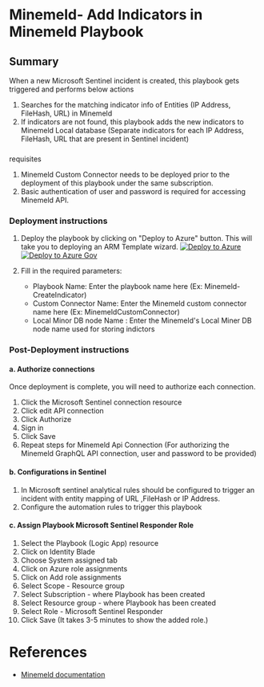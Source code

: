 # Minemeld- Add Indicators in Minemeld Playbook
 ## Summary
 When a new Microsoft Sentinel incident is created, this playbook gets triggered and performs below actions
 1. Searches for the matching indicator info of Entities (IP Address, FileHash, URL) in Minemeld 
 2. If indicators are not found, this playbook adds the new indicators to Minemeld Local database (Separate indicators for each IP Address, FileHash, URL that are 
 present in Sentinel incident)
 

### 
requisites 
1. Minemeld Custom Connector needs to be deployed prior to the deployment of this playbook under the same subscription.
2. Basic authentication of user and password is required for accessing Minemeld API.

### Deployment instructions 
1. Deploy the playbook by clicking on "Deploy to Azure" button. This will take you to deploying an ARM Template wizard.
[![Deploy to Azure](https://aka.ms/deploytoazurebutton)](https://portal.azure.com/#create/Microsoft.Template/uri/https%3A%2F%2Fraw.githubusercontent.com%2FAzure%2FAzure-Sentinel%2Fmaster%2FSolutions%2FMinemeld%2FPlaybooks%2FMinemeldPlaybooks%2FMinemeld-CreateIndicator%2Fazuredeploy.json)
[![Deploy to Azure Gov](https://aka.ms/deploytoazuregovbutton)](https://portal.azure.us/#create/Microsoft.Template/uri/https%3A%2F%2Fraw.githubusercontent.com%2FAzure%2FAzure-Sentinel%2Fmaster%2FSolutions%2FMinemeld%2FPlaybooks%2F%2FMinemeldPlaybooks%2FMinemeld-CreateIndicator%2Fazuredeploy.json)

2. Fill in the required parameters:
    * Playbook Name: Enter the playbook name here (Ex: Minemeld-CreateIndicator)
    * Custom Connector Name: Enter the Minemeld custom connector name here (Ex: MinemeldCustomConnector)
    * Local Minor DB node Name : Enter the Minemeld's Local Miner DB node name used for storing indictors
    
### Post-Deployment instructions 
#### a. Authorize connections
Once deployment is complete, you will need to authorize each connection.
1.	Click the Microsoft Sentinel connection resource
2.	Click edit API connection
3.	Click Authorize
4.	Sign in
5.	Click Save
6.	Repeat steps for Minemeld Api  Connection (For authorizing the Minemeld GraphQL API connection, user and password to be provided)

#### b. Configurations in Sentinel
1. In Microsoft sentinel analytical rules should be configured to trigger an incident with entity mapping of URL ,FileHash or IP Address. 
2. Configure the automation rules to trigger this playbook

#### c. Assign Playbook Microsoft Sentinel Responder Role
1. Select the Playbook (Logic App) resource
2. Click on Identity Blade
3. Choose System assigned tab
4. Click on Azure role assignments
5. Click on Add role assignments
6. Select Scope - Resource group
7. Select Subscription - where Playbook has been created
8. Select Resource group - where Playbook has been created
9. Select Role - Microsoft Sentinel Responder
10. Click Save (It takes 3-5 minutes to show the added role.)

#  References
 - [Minemeld documentation](https://github.com/PaloAltoNetworks/minemeld/wiki)
